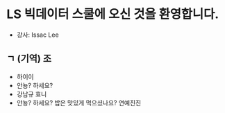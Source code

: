 # LS 빅데이터 스쿨에 오신 것을 환영합니다.

* 강사: Issac Lee

## ㄱ (기역) 조

* 하이이
* 안뇽? 하세요?
* 강남규
효니
* 안뇽? 하세요?
밥은 맛있게 먹으셨나요?
연예진진
